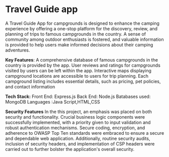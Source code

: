 # Travel Guide app
A Travel Guide App for campgrounds is designed to enhance the camping experience by offering a one-stop platform for the discovery, review, and planning of trips to famous campgrounds in the country. A sense of community among outdoor enthusiasts is fostered, and valuable information is provided to help users make informed decisions about their camping adventures.


**Key Features**:
A comprehensive database of famous campgrounds in the country is provided by the app.
User reviews and ratings for campgrounds visited by users can be left within the app.
Interactive maps displaying campground locations are accessible to users for trip planning.
Each campground listing includes essential details, such as pricing,  pet policies, and contact information


**Tech Stack:** Front End: Express.js
Back End: Node.js
Batabases used: MongoDB
Languages :Java Script,HTML,CSS


**Security Features**
In the this project, an emphasis was placed on both security and functionality. 
Crucial business logic components were successfully implemented, with a priority given to input validation and   robust authentication mechanisms.
Secure coding, encryption, and adherence to OWASP Top Ten standards were embraced to ensure a secure and dependable web application.
Additionally, routine security audits, inclusion of security headers, and implementation of CSP headers were carried out to further bolster the application's overall                    security.
